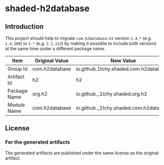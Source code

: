 # shaded-h2database

## Introduction

This project should help to migrate `com.h2database:h2` version `1.4.*` (e.g. `1.4.200`) to `2.*` (e.g. `2.1.212`) by
making it possible to include both versions at the same time under a different package name.

| Item         | Original Value | New Value                              |
|--------------|----------------|----------------------------------------|
| Group Id     | com.h2database | io.github.1tchy.shaded.com.h2database  |
| Artifact Id  | h2             | h2                                     |
| Package Name | org.h2         | io.github._1tchy.shaded.org.h2         |
| Module Name  | com.h2database | io.github._1tchy.shaded.com.h2database |

## License

### For the generated artifacts

The generated artifacts are published under the same license as the original artifact.
